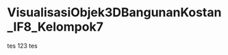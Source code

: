 VisualisasiObjek3DBangunanKostan_IF8_Kelompok7
==============================================
tes 123 tes 
